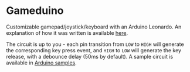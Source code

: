 Gameduino
=========

Customizable gamepad/joystick/keyboard with an Arduino Leonardo. An explanation of how it was written is available 
[here](https://enoent.fr/blog/2014/05/04/arduino-leonardo-fully-featured-keyboard/).

The circuit is up to you - each pin transition from `LOW` to `HIGH` will generate the corresponding key press event,
and `HIGH` to `LOW` will generate the key release, with a debounce delay (50ms by default). A sample circuit is
available in [Arduino samples](http://arduino.cc/en/uploads/Tutorial/KeyboardMouseControl_bb.png).
